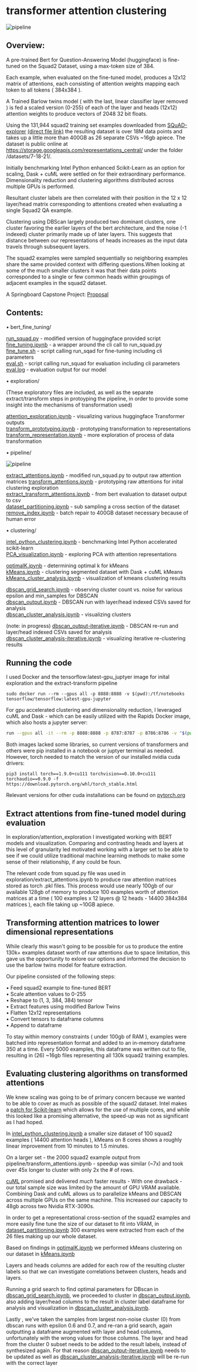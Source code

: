 # transformer attention clustering

![pipeline](./img/pipeline_w_images.png)
## Overview:
A pre-trained Bert for Question-Answering Model (huggingface) is fine-tuned on the Squad2 Dataset, using a max-token size of 384.

Each example, when evaluated on the fine-tuned model, produces a 12x12 matrix of attentions, each consisting of attention weights mapping each token to all tokens ( 384x384 ).

A Trained Barlow twins model ( with the last, linear classifier layer removed ) is fed a scaled version (0-255) of each of the layer and heads (12x12) attention weights to produce vectors of 2048 32 bit floats.

Using the 131,944 squad2 training set examples downloaded from [SQuAD-explorer](https://rajpurkar.github.io/SQuAD-explorer/) [(direct file link)](https://rajpurkar.github.io/SQuAD-explorer/dataset/train-v2.0.json) the resulting dataset is over 18M data points and takes up a little more than 400GB as 26 separate CSVs ~16gb apiece.  The dataset is public online at https://storage.googleapis.com/representations_central/ under the folder /datasets/7-18-21/.

Initially benchmarking Intel Python enhanced Scikit-Learn as an option for scaling, Dask + cuML were settled on for their extraordinary performance.  Dimensionality reduction and clustering algorithms distributed across multiple GPUs is performed.

Resultant cluster labels are then correlated with their position in the 12 x 12 layer/head matrix corresponding to attentions  created when evaluating a single Squad2 QA example.

Clustering using DBScan largely produced two dominant clusters, one cluster favoring the earlier layers of the bert architecture, and the noise (-1 indexed) cluster primarily made up of later layers.  This suggests that distance between our representations of heads increases as the input data travels through subsequent layers.  

The squad2 examples were sampled sequentially so neighboring examples share the same provided context with differing questions.When looking at some of the much smaller clusters it was that their data points corresponded to a single or few common heads within groupings of adjacent examples in the squad2 dataset.


A Springboard Capstone Project: [Proposal](proposal.md)

## Contents:

• bert_fine_tuning/

[run_squad.py](https://github.com/pschroedl/transformer_attention_clustering/blob/main/bert_fine_tuning/run_squad.py) - modified version of huggingface provided script  
[fine_tuning.ipynb](https://github.com/pschroedl/transformer_attention_clustering/blob/main/bert_fine_tuning/fine-tune.ipynb) - a wrapper around the cli call to run_squad.py  
[fine_tune.sh](https://github.com/pschroedl/transformer_attention_clustering/blob/main/bert_fine_tuning/fine-tune.sh) - script calling run_sqad for fine-tuning including cli parameters  
[eval.sh](https://github.com/pschroedl/transformer_attention_clustering/blob/main/bert_fine_tuning/eval.sh) - script calling run_squad for evaluation including cli parameters  
[eval.log](https://github.com/pschroedl/transformer_attention_clustering/blob/main/bert_fine_tuning/eval.log) - evaluation output for our model  

• exploration/

(These exploratory files are included, as well as the separate extract/transform steps in protoyping the pipeline, in order to provide some insight into the mechanisms of transformation used)

[attention_exploration.ipynb](https://github.com/pschroedl/transformer_attention_clustering/blob/main/exploration/attention_exploration.ipynb) - visualizing various huggingface Transformer outputs  
[transform_prototyping.ipynb](https://github.com/pschroedl/transformer_attention_clustering/blob/main/exploration/transform_prototyping.ipynb) - prototyping transformation to representations
[transform_representation.ipynb](https://github.com/pschroedl/transformer_attention_clustering/blob/main/exploration/transform_representation_exploration.ipynb) - more exploration of process of data transformation  

• pipeline/

![pipeline](/img/pipeline_files.png)

[extract_attentions.ipynb](https://github.com/pschroedl/transformer_attention_clustering/blob/main/exploration/extract_attentions.ipynb) - modified run_squad.py to output raw attention matrices
[transform_attentions.ipynb](https://github.com/pschroedl/transformer_attention_clustering/blob/main/pipeline/transform_attentions.ipynb) - prototyping raw attentions for inital clustering exploration  
[extract_transform_attentions.ipynb](https://github.com/pschroedl/transformer_attention_clustering/blob/main/pipeline/extract_transform_attentions.ipynb) -  from bert evaluation to dataset output to csv  
[dataset_partitioning.ipynb](https://github.com/pschroedl/transformer_attention_clustering/blob/main/pipeline/dataset_partitioning.ipynb) - sub sampling a cross section of the dataset  
[remove_index.ipynb](https://github.com/pschroedl/transformer_attention_clustering/blob/main/pipeline/remove_index.ipynb) - batch repair to 400GB dataset necessary because of human error

    
• clustering/

[intel_python_clustering.ipynb](https://github.com/pschroedl/transformer_attention_clustering/blob/main/clustering/intel_python_clustering.ipynb) - benchmarking Intel Python accelerated scikit-learn  
[PCA_visualization.ipynb](https://github.com/pschroedl/transformer_attention_clustering/blob/main/clustering/PCA_visualization.ipynb) - exploring PCA with attention representations  

[optimalK.ipynb](https://github.com/pschroedl/transformer_attention_clustering/blob/main/clustering/optimalK.ipynb) - determining optimal k for kMeans  
[kMeans.ipynb](https://github.com/pschroedl/transformer_attention_clustering/blob/main/clustering/kMeans.ipynb) - clustering segmented dataset with Dask + cuML kMeans  
[kMeans_cluster_analysis.ipynb](https://github.com/pschroedl/transformer_attention_clustering/blob/main/clustering/kMeans.ipynb) - visualization of kmeans clustering results

[dbscan_grid_search.ipynb](https://github.com/pschroedl/transformer_attention_clustering/blob/main/clustering/dbscan_grid_search.ipynb) - observing cluster count vs. noise for various epsilon and min_samples for DBSCAN  
[dbscan_output.ipynb](https://github.com/pschroedl/transformer_attention_clustering/blob/main/clustering/dbscan_output.ipynb) - DBSCAN run with layer/head indexed CSVs saved for analysis  
[dbscan_cluster_analysis.ipynb](https://github.com/pschroedl/transformer_attention_clustering/blob/main/clustering/dbscan_cluster_analysis.ipynb) - visualizing clusters  

(note: in progress)
[dbscan_output-iterative.ipynb](https://github.com/pschroedl/transformer_attention_clustering/blob/main/clustering/dbscan_output-iterative.ipynb) - DBSCAN re-run and layer/head indexed CSVs saved for analysis  
[dbscan_cluster_analysis-iterative.ipynb](https://github.com/pschroedl/transformer_attention_clustering/blob/main/clustering/dbscan_cluster_analysis-iterative.ipynb) - visualizing iterative re-clustering results  
## Running the code

I used Docker and the tensorflow:latest-gpu_juptyer image for inital exploration and the extract-transform pipeline

```
sudo docker run --rm --gpus all -p 8888:8888 -v $(pwd):/tf/notebooks tensorflow/tensorflow:latest-gpu-jupyter
```


For gpu accelerated clustering and dimensionality reduction, I leveraged cuML and Dask - which can be easily utilized with the Rapids Docker image, which also hosts a jupyter server:

```bash
run --gpus all -it --rm -p 8888:8888 -p 8787:8787 -p 8786:8786 -v "$(pwd):/rapids/notebooks/host/" rapidsai/rapidsai:21.06-cuda11.0-runtime-ubuntu18.04-py3.7

```

Both images lacked some libraries, so current versions of transformers and others were pip installed in a notebook or juptyer terminal as needed.  However, torch needed to match the version of our installed nvidia cuda drivers:

```
pip3 install torch==1.9.0+cu111 torchvision==0.10.0+cu111 torchaudio==0.9.0 -f https://download.pytorch.org/whl/torch_stable.html
```
Relevant versions for other cuda installations can be found on [pytorch.org](https://pytorch.org/get-started/locally/)


## Extract attentions from fine-tuned model during evaluation

In exploration/attention_exploration I investigated working with BERT models and visualization.  Comparing and contrasting heads and layers at this level of granularity led motivated working with a larger set to be able to see if we could utilize traditional machine learning methods to make some sense of their relationship, if any could be foun. 

The relevant code from squad.py file was used in exploration/extract_attentions.ipynb to produce raw attention matrices stored as torch .pkl files.  This process would use nearly 100gb of our available 128gb of memory to produce 100 examples worth of attention matrices at a time ( 100 examples x 12 layers @ 12 heads - 14400 384x384 matrices ), each file taking up ~10GB apiece.

## Transforming attention matrices to lower dimensional representations

While clearly this wasn't going to be possible for us to produce the entire 130k+ examples dataset worth of raw attentions due to space limitation, this gave us the opportunity to exlore our options and informed the decision to use the barlow twins model for feature extraction.

Our pipeline consisted of the following steps:

• Feed squad2 example to fine-tuned BERT  
• Scale attention values to 0-255  
• Reshape to (1, 3, 384, 384) tensor  
• Extract features using modified Barlow Twins  
• Flatten 12x12 representations  
• Convert tensors to dataframe columns  
• Append to dataframe  

To stay within memory constraints ( under 100gb of RAM ), examples were batched into representation format and added to an in-memory dataframe 350 at a time.  Every 5000 examples, this dataframe was written out to file, resulting in (26) ~16gb files representing all 130k squad2 training examples.


## Evaluating clustering algorithms on transformed attentions

We knew scaling was going to be of primary concern because we wanted to be able to cover as much as possible of the squad2 dataset.  Intel makes a [patch for Scikit-learn](https://github.com/intel/scikit-learn-intelex) which allows for the use of multiple cores, and while this looked like a promising alternative, the speed-up was not as significant as I had hoped.

In [intel_python_clustering.ipynb](https://github.com/pschroedl/transformer_attention_clustering/blob/main/clustering/intel_python_clustering.ipynb) a smaller size dataset of 100 squad2 examples ( 14400 attention heads ), kMeans on 8 cores shows a roughly linear improvement from 10 minutes to 1.5 minutes.

On a larger set - the 2000 squad2 example output from pipeline/transform_attentions.ipynb - speedup was similar (~7x) and took over 45x longer to cluster with only 2x the # of rows.

[cuML](https://github.com/rapidsai/cuml) promised and delivered _much_ faster results - With one drawback - our total sample size was limited by the amount of GPU VRAM available.  Combining Dask and cuML allows us to parallelize kMeans and DBSCAN across multiple GPUs on the same machine.  This increased our capacity to 48gb across two Nvidia RTX-3090s.

In order to get a representational cross-section of the squad2 examples and more easily fine tune the size of our dataset to fit into VRAM, in [dataset_partitioning.ipynb](https://github.com/pschroedl/transformer_attention_clustering/blob/main/exploration/dataset_partitioning.ipynb) 300 examples were extracted from each of the 26 files making up our whole dataset.

Based on findings in [optimalK.ipynb](https://github.com/pschroedl/transformer_attention_clustering/blob/main/clustering/optimalK.ipynb) we performed kMeans clustering on our dataset in [kMeans.ipynb](https://github.com/pschroedl/transformer_attention_clustering/blob/main/clustering/kMeans.ipynb)

Layers and heads columns are added for each row of the resulting cluster labels so that we can investigate correlations between clusters, heads and layers.

Running a grid search to find optimal parameters for DBscan in [dbscan_grid_search.ipynb](https://github.com/pschroedl/transformer_attention_clustering/blob/main/clustering/dbscan_grid_search.ipynb), we proceeded to cluster in [dbscan_output.ipynb](https://github.com/pschroedl/transformer_attention_clustering/blob/main/clustering/dbscan_output.ipynb), also adding layer/head columns to the result in cluster label dataframe for analysis and visualization in [dbscan_cluster_analysis.ipynb](https://github.com/pschroedl/transformer_attention_clustering/blob/main/clustering/dbscan_cluster_analysis.ipynb).

Lastly , we've taken the samples from largest non-noise cluster (0) from dbscan runs with epsilon 0.6 and 0.7, and re-ran a grid search, again outputting a dataframe augmented with layer and head columns, unfortunately with the wrong values for those columns.  The layer and head from the cluster 0 subset needs to be added to the result labels, instead of synthesized again.   For that reason [dbscan_output-iterative.ipynb](https://github.com/pschroedl/transformer_attention_clustering/blob/main/clustering/dbscan_output-iterative.ipynb) needs to be updated as well as 
[dbscan_cluster_analysis-iterative.ipynb](https://github.com/pschroedl/transformer_attention_clustering/blob/main/clustering/dbscan_cluster_analysis-iterative.ipynb) will be re-run with the correct layer
